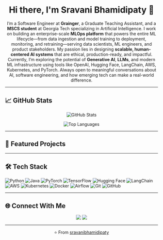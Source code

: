<!-- Header Image -->
<!--<p align="center">
  <img src="https://raw.githubusercontent.com/sravanibhamidipaty/sravanibhamidipaty/main/header.png" alt="Header" />
</p>-->

<!-- Intro -->
<h1 align="center">Hi there, I'm Sravani Bhamidipaty 👋</h1>
<p align="center">
  I’m a Software Engineer at <strong>Grainger</strong>, a Graduate Teaching Assistant, and a <strong>MSCS student</strong> at Georgia Tech specializing in Artificial Intelligence.  
  I work on building an enterprise-scale <strong>MLOps platform</strong> that powers the entire ML lifecycle—from data ingestion and model training to deployment, monitoring, and retraining—serving data scientists, ML engineers, and product stakeholders.  
  My passion lies in designing <strong>scalable, human-centered AI systems</strong> that are ethical, production-ready, and impactful.  
  Currently, I’m exploring the potential of <strong>Generative AI</strong>, <strong>LLMs</strong>, and modern ML infrastructure using tools like OpenAI, Hugging Face, LangChain, AWS, Kubernetes, and PyTorch.  
  Always open to meaningful conversations about AI, software engineering, and how emerging tech can make a real-world difference.
</p>

---

## 📈 GitHub Stats

<p align="center">
  <img src="https://github-readme-stats.vercel.app/api?username=sravanibhamidipaty&show_icons=true&theme=radical" alt="GitHub Stats" />
</p>

<p align="center">
  <img src="https://github-readme-stats.vercel.app/api/top-langs/?username=sravanibhamidipaty&layout=compact&theme=radical" alt="Top Languages" />
</p>

<!--<p align="center">
  <img src="https://streak-stats.demolab.com?user=sravanibhamidipaty&theme=radical" alt="GitHub Streak" />
</p>-->

---

## 📌 Featured Projects

<!--<p align="center">
  <a href="https://github.com/sravanibhamidipaty/<REPO1>">
    <img src="https://github-readme-stats.vercel.app/api/pin/?username=sravanibhamidipaty&repo=<REPO1>&theme=radical" />
  </a>
  <a href="https://github.com/sravanibhamidipaty/<REPO2>">
    <img src="https://github-readme-stats.vercel.app/api/pin/?username=sravanibhamidipaty&repo=<REPO2>&theme=radical" />
  </a>
</p>-->

---

## 🛠 Tech Stack

![Python](https://img.shields.io/badge/Python-3776AB?style=flat&logo=python&logoColor=white)
![Java](https://img.shields.io/badge/Java-007396?style=flat&logo=java&logoColor=white)
![PyTorch](https://img.shields.io/badge/PyTorch-EE4C2C?style=flat&logo=pytorch&logoColor=white)
![TensorFlow](https://img.shields.io/badge/TensorFlow-FF6F00?style=flat&logo=tensorflow&logoColor=white)
![Hugging Face](https://img.shields.io/badge/HuggingFace-FFD21E?style=flat&logo=huggingface&logoColor=black)
![LangChain](https://img.shields.io/badge/LangChain-1E90FF?style=flat)
![AWS](https://img.shields.io/badge/AWS-232F3E?style=flat&logo=amazon-aws&logoColor=white)
![Kubernetes](https://img.shields.io/badge/Kubernetes-326CE5?style=flat&logo=kubernetes&logoColor=white)
![Docker](https://img.shields.io/badge/Docker-2496ED?style=flat&logo=docker&logoColor=white)
![Airflow](https://img.shields.io/badge/Apache_Airflow-017CEE?style=flat&logo=apache-airflow&logoColor=white)
![Git](https://img.shields.io/badge/Git-F05032?style=flat&logo=git&logoColor=white)
![GitHub](https://img.shields.io/badge/GitHub-181717?style=flat&logo=github&logoColor=white)

---

## 🌐 Connect With Me

<p align="center">
  <a href="https://linkedin.com/in/sravani-bhamidipaty"><img src="https://img.shields.io/badge/LinkedIn-0077B5?style=flat&logo=linkedin&logoColor=white" /></a>
  <a href="mailto:sravanibhamidipaty@gmail.com"><img src="https://img.shields.io/badge/Email-D14836?style=flat&logo=gmail&logoColor=white" /></a>
</p>

---

<p align="center">⭐️ From <a href="https://github.com/sravanibhamidipaty">sravanibhamidipaty</a></p>
